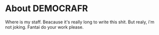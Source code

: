 # About DEMOCRAFR
Where is my staff. Beacause it's really long to write this shit. But realy, i'm not joking. Fantai do your work please.
